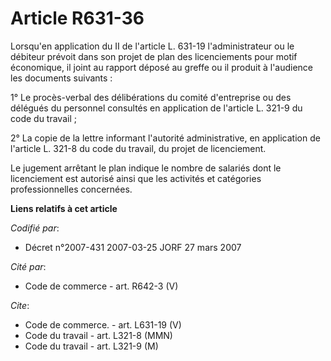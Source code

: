 # Article R631-36

Lorsqu'en application du II de l'article L. 631-19 l'administrateur ou le débiteur prévoit dans son projet de plan des
licenciements pour motif économique, il joint au rapport déposé au greffe ou il produit à l'audience les documents suivants :

1° Le procès-verbal des délibérations du comité d'entreprise ou des délégués du personnel consultés en application de
l'article L. 321-9 du code du travail ;

2° La copie de la lettre informant l'autorité administrative, en application de l'article L. 321-8 du code du travail, du
projet de licenciement.

Le jugement arrêtant le plan indique le nombre de salariés dont le licenciement est autorisé ainsi que les activités et
catégories professionnelles concernées.

**Liens relatifs à cet article**

_Codifié par_:

  - Décret n°2007-431 2007-03-25 JORF 27 mars 2007

_Cité par_:

  - Code de commerce - art. R642-3 (V)

_Cite_:

  - Code de commerce. - art. L631-19 (V)
  - Code du travail - art. L321-8 (MMN)
  - Code du travail - art. L321-9 (M)
